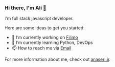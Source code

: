 ### Hi there, I'm Ali 👋

I'm full stack javascript developer.

Here are some ideas to get you started:

- 🔭 I’m currently working on [Filimo](https://www.filimo.com)
- 🌱 I’m currently learning Python, DevOps
- 📫 How to reach me via [Email](mailto:ali.naseri07@gmail.com)

For more information about me, check out [anaseri.ir](https://anaseri.ir).
